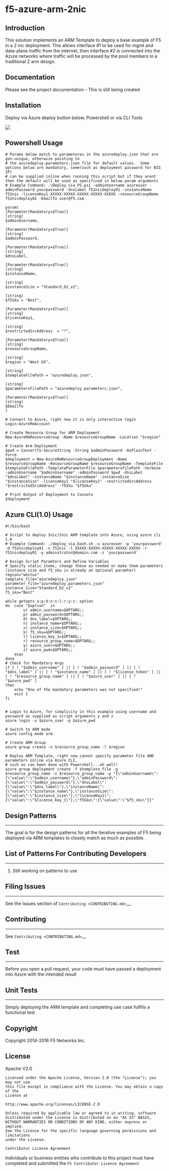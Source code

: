 **f5-azure-arm-2nic**
================

Introduction
------------

This solution implements an ARM Template to deploy a base example of F5 in a 2 nic deployment.  This allows interface #1 to be used for mgmt and data-plane traffic from the internet,
then interface #2 is connected into the Azure networks where traffic will be processed by the pool members in a traditional 2 arm design.

Documentation
-------------
Please see the project documentation - This is still being created

Installation
------------

Deploy via Azure deploy button below, Powershell or via CLI Tools

<a href="https://portal.azure.com/#create/Microsoft.Template/uri/https%3A%2F%2Fraw.githubusercontent.com%2Fsevedge%2Ff5-azure-arm-templates%2Fmaster%2Fazure-arm-2nic%2Fazuredeploy.json" target="_blank">
    <img src="http://azuredeploy.net/deploybutton.png"/>
</a>


Powershell Usage
-----
    # Params below match to parameteres in the azuredeploy.json that are gen-unique, otherwsie pointing to
    # the azuredeploy.parameters.json file for default values.  Some options below are mandatory, some(such as deployment password for BIG IP)
    # can be supplied inline when running this script but if they arent then the default will be used as specificed in below param arguments
    # Example Command: .\Deploy_via_PS.ps1 -adminUsername azureuser -adminPassword yourpassword -dnsLabel f52nicdeploy01 -instanceName f52nic -licenseKey1 XXXXX-XXXXX-XXXXX-XXXXX-XXXXX -resourceGroupName f52nicdeploy01 -EmailTo user@f5.com

    param(
    [Parameter(Mandatory=$True)]
    [string]
    $adminUsername,

    [Parameter(Mandatory=$True)]
    [string]
    $adminPassword,

    [Parameter(Mandatory=$True)]
    [string]
    $dnsLabel,

    [Parameter(Mandatory=$True)]
    [string]
    $instanceName,

    [string]
    $instanceSize = "Standard_D2_v2",

    [string]
    $f5Sku = "Best",

    [Parameter(Mandatory=$True)]
    [string]
    $licenseKey1,

    [string]
    $restrictedSrcAddress  = "*",

    [Parameter(Mandatory=$True)]
    [string]
    $resourceGroupName,

    [string]
    $region = "West US",

    [string]
    $templateFilePath = "azuredeploy.json",

    [string]
    $parametersFilePath = "azuredeploy.parameters.json",

    [Parameter(Mandatory=$True)]
    [string]
    $EmailTo
    )

    # Connect to Azure, right now it is only interactive login
    Login-AzureRmAccount

    # Create Resource Group for ARM Deployment
    New-AzureRmResourceGroup -Name $resourceGroupName -Location "$region"

    # Create Arm Deployment
    $pwd = ConvertTo-SecureString -String $adminPassword -AsPlainText -Force
    $deployment = New-AzureRmResourceGroupDeployment -Name $resourceGroupName -ResourceGroupName $resourceGroupName -TemplateFile $templateFilePath -TemplateParameterFile $parametersFilePath -Verbose -adminUsername "$adminUsername" -adminPassword $pwd -dnsLabel "$dnsLabel" -instanceName "$instanceName" -instanceSize "$instanceSize" -licenseKey1 "$licenseKey1" -restrictedSrcAddress "$restrictedSrcAddress" -f5Sku "$f5Sku"

    # Print Output of Deployment to Console
    $deployment


Azure CLI(1.0) Usage
-----
    #!/bin/bash

    # Script to deploy 1nic/2nic ARM template into Azure, using azure cli 1.0
    # Example Command: ./deploy_via_bash.sh -u azureuser -p 'yourpassword' -d f52nicdeploy01 -n f52nic -l XXXXX-XXXXX-XXXXX-XXXXX-XXXXX -r f52nicdeploy01 -y adminstrator@domain.com -z 'yourpassword'

    # Assign Script Paramters and Define Variables
    # Specify static items, change these as needed or make them parameters (instance_size and f5_sku is already an optional paramter)
    region="westus"
    template_file="azuredeploy.json"
    parameter_file="azuredeploy.parameters.json"
    instance_size="Standard_D2_v2"
    f5_sku="Best"

    while getopts u:p:d:n:s:l:r:y:z: option
    do	case "$option"  in
            u) admin_username=$OPTARG;;
            p) admin_password=$OPTARG;;
            d) dns_label=$OPTARG;;
            n) instance_name=$OPTARG;;
            s) instance_size=$OPTARG;;
            k) f5_sku=$OPTARG;;
            l) license_key_1=$OPTARG;;
            r) resource_group_name=$OPTARG;;
            y) azure_user=$OPTARG;;
            z) azure_pwd=$OPTARG;;
        esac
    done
    # Check for Mandatory Args
    if [ ! "$admin_username" ] || [ ! "$admin_password" ] || [ ! "$dns_label" ] || [ ! "$instance_name" ] || [ ! "$license_token" ] || [ ! "$resource_group_name" ] || [ ! "$azure_user" ] || [ ! "$azure_pwd" ]
    then
        echo "One of the mandatory parameters was not specified!"
        exit 1
    fi


    # Login to Azure, for simplicity in this example using username and password as supplied as script arguments y and z
    azure login -u $azure_user -p $azure_pwd

    # Switch to ARM mode
    azure config mode arm

    # Create ARM Group
    azure group create -n $resource_group_name -l $region

    # Deploy ARM Template, right now cannot specify parameter file AND parameters inline via Azure CLI,
    # such as can been done with Powershell...oh well!
    azure group deployment create -f $template_file -g $resource_group_name -n $resource_group_name -p "{\"adminUsername\":{\"value\":\"$admin_username\"},\"adminPassword\":{\"value\":\"$admin_password\"},\"dnsLabel\":{\"value\":\"$dns_label\"},\"instanceName\":{\"value\":\"$instance_name\"},\"instanceSize\":{\"value\":\"$instance_size\"},\"licenseKey1\":{\"value\":\"$license_key_1\"},\"f5Sku\":{\"value\":\"$f5_sku\"}}"



Design Patterns
------------
----------

The goal is for the design patterns for all the iterative examples of F5 being deployed via ARM templates to closely match as much as possible.

List of Patterns For Contributing Developers
--------------------------------------------
----------


 1. Still working on patterns to use

Filing Issues
-------------
----------


See the Issues section of `Contributing <CONTRIBUTING.md>`__.

Contributing
------------
----------


See `Contributing <CONTRIBUTING.md>`__

Test
----
----------

Before you open a pull request, your code must have passed a deployment into Azure with the intended result

Unit Tests
----
----------
Simply deploying the ARM template and completing use case fullfils a functional test



Copyright
---------
Copyright 2014-2016 F5 Networks Inc.


License
-------

Apache V2.0
~~~~~~~~~~~
Licensed under the Apache License, Version 2.0 (the "License"); you may not use
this file except in compliance with the License. You may obtain a copy of the
License at

http://www.apache.org/licenses/LICENSE-2.0

Unless required by applicable law or agreed to in writing, software
distributed under the License is distributed on an "AS IS" BASIS,
WITHOUT WARRANTIES OR CONDITIONS OF ANY KIND, either express or implied.
See the License for the specific language governing permissions and limitations
under the License.

Contributor License Agreement
~~~~~~~~~~~~~~~~~~~~~~~~~~~~~
Individuals or business entities who contribute to this project must have
completed and submitted the `F5 Contributor License Agreement`
